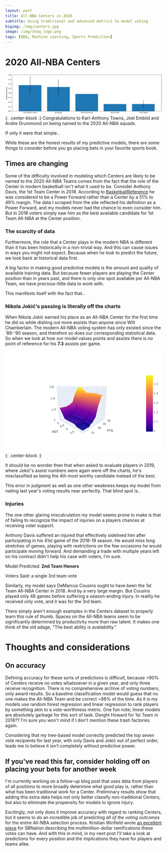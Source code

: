 ```yaml
---
layout: post
title: All-NBA Centers in 2020
subtitle: Using traditional and advanced metrics to model voting
bigimg: /img/centers.jpg
image: /img/shaq_logo.png
tags: [NBA, Machine Learning, Sports Prediction]
---
```


# 2020 All-NBA Centers
![Graph](/img/predictions.png){: .center-block :}
Congratulations to Karl-Anthony Towns, Joel Embiid and Andre Drummond on being named to the 2020 All-NBA squads.

If only it were that simple..

While these are the honest results of my predictive models, there are some things to consider before you go placing bets in your favorite sports book.

## Times are changing

Some of the difficulty involved in modeling which Centers are likely to be named to the 2020 All-NBA Teams comes from the fact that the role of the Center in modern basketball isn't what it used to be. Consider Anthony Davis, the 1st Team Center in 2018. According to [BasketballReference](https://www.basketball-reference.com/players/d/davisan02.html#all_pbp) he was considered to be a Power Forward rather than a Center by a 51% to 49% margin. The data I scraped from the site reflected his definition as a Power Forward, and my models never had the chance to even consider him. But in 2018 voters simply saw him as the best available candidate for 1st Team All-NBA at the Center position.

### The scarcity of data
Furthermore, the role that a Center plays in the modern NBA is different than it has been historically in a non-trivial way. And this can cause issues in ways you might not expect. Because when he look to predict the future, we look back at historical data first.

A big factor in making good predictive models is the amount and quality of available training data. But because fewer players are playing the Center position than in years past, and there is only one spot available per All-NBA Team, we have precious-little data to work with.

This manifests itself with the fact that..

### Nikola Jokić's passing is literally off the charts
When Nikola Jokić earned his place as an All-NBA Center for the first time he did so while dishing out more assists than anyone since Wilt Chamberlain. The modern All-NBA voting system has only existed since the '89-'90 season, and therefore so does our corresponding statistical data. So when we look at how our model values points and assists there is _no_ point of reference for his __7.3__ assists per game.

![Graph](/img/PTS_AST.png){: .center-block :}

It should be no wonder then that when asked to evaluate players in 2019, where Jokić's assist numbers were again were off the charts, he's misclassified as being the 4th most worthy candidate instead of the best.

This error in judgment as well as one other weakness keeps my model from nailing last year's voting results near perfectly. That blind spot is..

### Injuries

The one other glaring miscalculation my model seems prone to make is that of failing to recognize the impact of injuries on a players chances at receiving voter support.

Anthony Davis suffered an injured that effectively sidelined him after participating in his 41st game of the 2018-19 season. He would miss long stretches of games, playing with restrictions on the few occasions he would participate moving forward. And demanding a trade with multiple years left on his contract didn't help his case with voters, I'm sure.

Model Predicted: __2nd Team Honors__

Voters Said: a single 3rd team vote

Similarly, my model says DeMarcus Cousins ought to have been the 1st Team All-NBA Center in 2018. And by a very large margin. But Cousins played only 48 games before suffering a season-ending injury. In reality he received only vote, and it was for the 3rd team.

There simply aren't enough examples in the Centers dataset to properly learn this rule of thumb. Spaces on the All-NBA teams seem to be significantly determined by productivity more than raw talent. It makes one think of the old adage, "The best ability is availability."

# Thoughts and considerations
## On accuracy
Defining accuracy for these sorts of predictions is difficult, because >90% of Centers receive no votes whatsoever in a given year, and only three receive recognition. There is no comprehensive archive of voting numbers, only award results. So a baseline classification model would guess that no one makes the All-NBA Team and be correct ~98% of the time. As it is my models use random forest regression and linear regression to rank players by something akin to a vote-worthiness metric. One fun note; linear models are absolutely garbage for this sort of task. Dwight Howard for 1st Team in 2018?? I'm sure you won't mind if I don't mention these trash factories again.

Considering that my tree-based model correctly predicted the top seven vote recipients for last year, with only Davis and Jokić out of perfect order, leads me to believe it isn't completely without predictive power.

## If you've read this far, consider holding off on placing your bets for another week

I'm currently working on a follow-up blog post that uses data from players of all positions to more broadly determine what good play is, rather than what has been traditional work for a Center. Preliminary results show that adding this extra data helps not only better classify non-traditional Centers, but also to eliminate the propensity for models to ignore injury.

Excitingly, not only does it improve accuracy with regard to ranking Centers, but it seems to do an incredible job of predicting *all of the voting outcomes* for the entire All-NBA selection process. Kristian Winfield wrote [an excellent piece](https://www.sbnation.com/2019/5/23/18637496/all-nba-voting-winners-losers-damian-lillard-kemba-walker-klay-thompson-reaction) for SBNation describing the multimillion-dollar ramifications these votes can have. And with this in mind, in my next post I'll take a look at predictions for every position and the implications they have for players and teams alike. 

